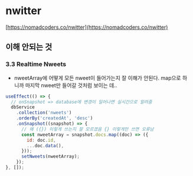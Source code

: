 # nwitter

[https://nomadcoders.co/nwitter](https://nomadcoders.co/nwitter)

## 이해 안되는 것

### 3.3 Realtime Nweets

- nweetArray에 어떻게 모든 nweet이 들어가는지 잘 이해가 안된다. map으로 하니까 마지막 nweet만 들어갈 것처럼 보이는 데..

```jsx
useEffect(() => {
  // onSnapshot => database에 변경이 일어나면 실시간으로 알려줌
  dbService
    .collection('nweets')
    .orderBy('createdAt', 'desc')
    .onSnapshot((snapshot) => {
      // 왜 ({}) 이렇게 쓰는지 잘 모르겠음 {} 이렇게만 쓰면 오류남
      const nweetArray = snapshot.docs.map((doc) => ({
        id: doc.id,
        ...doc.data(),
      }));
      setNweets(nweetArray);
    });
}, []);
```
